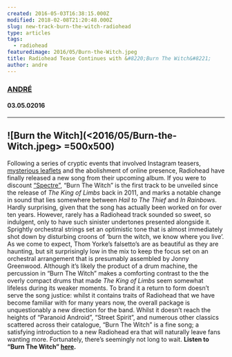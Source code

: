 ```yaml
---
created: 2016-05-03T16:38:15.000Z
modified: 2018-02-08T21:20:48.000Z
slug: new-track-burn-the-witch-radiohead
type: articles
tags:
  - radiohead
featuredimage: 2016/05/Burn-the-Witch.jpeg
title: Radiohead Tease Continues with &#8220;Burn The Witch&#8221;
author: andre
---
```

### [ANDRÉ](<https://twitter.com/AndreDack>)
#### 03\.05.02016
------

![Burn the Witch](<2016/05/Burn-the-Witch.jpeg> =500x500)
------
Following a series of cryptic events that involved Instagram teasers, [mysterious leaflets](<http://pitchfork.com/news/65161-radiohead-fans-receive-mysterious-burn-the-witch-leaflets/>) and the abolishment of online presence, Radiohead have finally released a new song from their upcoming album. If you were to discount [“Spectre”](<articles/radioheads-spectre-provides-reassurance/>), “Burn The Witch” is the first track to be unveiled since the release of *The King of Limbs* back in 2011, and marks a notable change in sound that lies somewhere between *Hail to The Thief* and *In Rainbows*. Hardly surprising, given that the song has actually been worked on for over ten years. However, rarely has a Radiohead track sounded so sweet, so indulgent, only to have such sinister undertones presented alongside it.
Sprightly orchestral strings set an optimistic tone that is almost immediately shot down by disturbing croons of ‘burn the witch, we know where you live’. As we come to expect, Thom Yorke’s falsetto’s are as beautiful as they are haunting, but sit surprisingly low in the mix to keep the focus set on an orchestral arrangement that is presumably assembled by Jonny Greenwood. Although it’s likely the product of a drum machine, the percussion in “Burn The Witch” makes a comforting contrast to the the overly compact drums that made *The King of Limbs* seem somewhat lifeless during its weaker moments. To brand it a return to form doesn’t serve the song justice: whilst it contains traits of Radiohead that we have become familiar with for many years now, the overall package is unquestionably a new direction for the band.
Whilst it doesn’t reach the heights of “Paranoid Android”, “Street Spirit”, and numerous other classics scattered across their catalogue, “Burn The Witch” is a fine song; a satisfying introduction to a new Radiohead era that will naturally leave fans wanting more. Fortunately, there’s seemingly not long to wait.
**Listen to “Burn The Witch” [here](<https://www.youtube.com/watch?v=yI2oS2hoL0k&feature=youtu.be>).**